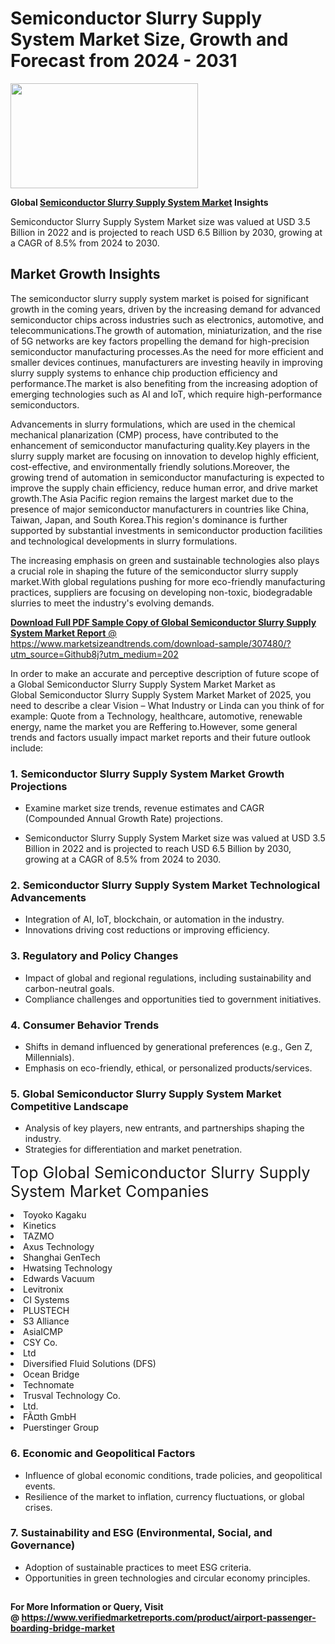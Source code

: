 <H1>Semiconductor Slurry Supply System Market Size, Growth and Forecast from 2024 - 2031</H1><img class="aligncenter size-medium wp-image-584254" src="https://thirdeyenews.in/wp-content/uploads/2024/09/Global-Market-Research-300x168.jpeg" alt="" width="300" height="168" /><p><strong>Global&nbsp;<a href="https://www.marketsizeandtrends.com/download-sample/307480/?utm_source=Github8j?utm_medium=202">Semiconductor Slurry Supply System Market</a> Insights</strong></p><p>Semiconductor Slurry Supply System Market size was valued at USD 3.5 Billion in 2022 and is projected to reach USD 6.5 Billion by 2030, growing at a CAGR of 8.5% from 2024 to 2030.</p><p><h2>Market Growth Insights</h2> <p>The semiconductor slurry supply system market is poised for significant growth in the coming years, driven by the increasing demand for advanced semiconductor chips across industries such as electronics, automotive, and telecommunications.The growth of automation, miniaturization, and the rise of 5G networks are key factors propelling the demand for high-precision semiconductor manufacturing processes.As the need for more efficient and smaller devices continues, manufacturers are investing heavily in improving slurry supply systems to enhance chip production efficiency and performance.The market is also benefiting from the increasing adoption of emerging technologies such as AI and IoT, which require high-performance semiconductors.</p> <p><a href="#"></a></p> <p>Advancements in slurry formulations, which are used in the chemical mechanical planarization (CMP) process, have contributed to the enhancement of semiconductor manufacturing quality.Key players in the slurry supply market are focusing on innovation to develop highly efficient, cost-effective, and environmentally friendly solutions.Moreover, the growing trend of automation in semiconductor manufacturing is expected to improve the supply chain efficiency, reduce human error, and drive market growth.The Asia Pacific region remains the largest market due to the presence of major semiconductor manufacturers in countries like China, Taiwan, Japan, and South Korea.This region's dominance is further supported by substantial investments in semiconductor production facilities and technological developments in slurry formulations.<p>The increasing emphasis on green and sustainable technologies also plays a crucial role in shaping the future of the semiconductor slurry supply market.With global regulations pushing for more eco-friendly manufacturing practices, suppliers are focusing on developing non-toxic, biodegradable slurries to meet the industry's evolving demands.</p> <p><a href="#"></p><p><span class=""><strong>Download Full PDF Sample Copy of Global Semiconductor Slurry Supply System Market Report</strong> @ <a href="https://www.marketsizeandtrends.com/download-sample/307480/?utm_source=Github8j?utm_medium=202" target="_blank">https://www.marketsizeandtrends.com/download-sample/307480/?utm_source=Github8j?utm_medium=202</a></span></p><p>In order to make an accurate and perceptive description of future scope of a Global&nbsp;Semiconductor Slurry Supply System Market Market as Global&nbsp;Semiconductor Slurry Supply System Market Market of 2025, you need to describe a clear Vision &ndash; What Industry or Linda can you think of for example: Quote from a Technology, healthcare, automotive, renewable energy, name the market you are Reffering to.However, some general trends and factors usually impact market reports and their future outlook include:</p><h3>1.&nbsp;<strong>Semiconductor Slurry Supply System Market Growth Projections</strong></h3><ul><li>Examine market size trends, revenue estimates and CAGR (Compounded Annual Growth Rate) projections.</li><li><p>Semiconductor Slurry Supply System Market size was valued at USD 3.5 Billion in 2022 and is projected to reach USD 6.5 Billion by 2030, growing at a CAGR of 8.5% from 2024 to 2030.</p></li></ul><h3>2.&nbsp;<strong>Semiconductor Slurry Supply System Market Technological Advancements</strong></h3><ul><li>Integration of AI, IoT, blockchain, or automation in the industry.</li><li>Innovations driving cost reductions or improving efficiency.</li></ul><h3>3.&nbsp;<strong>Regulatory and Policy Changes</strong></h3><ul><li>Impact of global and regional regulations, including sustainability and carbon-neutral goals.</li><li>Compliance challenges and opportunities tied to government initiatives.</li></ul><h3>4.&nbsp;<strong>Consumer Behavior Trends</strong></h3><ul><li>Shifts in demand influenced by generational preferences (e.g., Gen Z, Millennials).</li><li>Emphasis on eco-friendly, ethical, or personalized products/services.</li></ul><h3>5.&nbsp;<strong>Global Semiconductor Slurry Supply System Market Competitive Landscape</strong></h3><ul><li>Analysis of key players, new entrants, and partnerships shaping the industry.</li><li>Strategies for differentiation and market penetration.</li></ul><p data-pm-slice="1 1 []"><span style="color: inherit; font-family: inherit; font-size: 25px;">Top Global Semiconductor Slurry Supply System Market Companies</span></p><div class="" data-test-id=""><p><li>Toyoko Kagaku</li><li> Kinetics</li><li> TAZMO</li><li> Axus Technology</li><li> Shanghai GenTech</li><li> Hwatsing Technology</li><li> Edwards Vacuum</li><li> Levitronix</li><li> CI Systems</li><li> PLUSTECH</li><li> S3 Alliance</li><li> AsiaICMP</li><li> CSY Co.</li><li> Ltd</li><li> Diversified Fluid Solutions (DFS)</li><li> Ocean Bridge</li><li> Technomate</li><li> Trusval Technology Co.</li><li> Ltd.</li><li> FÃ¤th GmbH</li><li> Puerstinger Group</li></p></div><h3>6.&nbsp;<strong>Economic and Geopolitical Factors</strong></h3><ul><li>Influence of global economic conditions, trade policies, and geopolitical events.</li><li>Resilience of the market to inflation, currency fluctuations, or global crises.</li></ul><h3>7.&nbsp;<strong>Sustainability and ESG (Environmental, Social, and Governance)</strong></h3><ul><li>Adoption of sustainable practices to meet ESG criteria.</li><li>Opportunities in green technologies and circular economy principles.</li></ul><h2><strong style="font-size: 14px;">For More Information or Query, Visit @&nbsp;</strong><a style="background-color: #ffffff; font-size: 14px;" href="https://www.marketsizeandtrends.com/report/semiconductor-slurry-supply-system-market/" target="_blank">https://www.verifiedmarketreports.com/product/airport-passenger-boarding-bridge-market</a></h2>